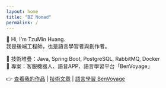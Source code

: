 ```yaml
---
layout: home
title: "BZ Nomad"
permalink: /
---
```


👋 Hi, I'm TzuMin Huang.  
我是後端工程師，也是語言學習者與創作者。

🔧 技術堆疊：Java, Spring Boot, PostgreSQL, RabbitMQ, Docker  
🧠 專案：客服機器人、語音APP、語言學習平台「BenVoyage」

👉 [查看我的作品](/projects/) | [技術文章](/blog/) | [語言學習 BenVoyage](/benvoyage/)

